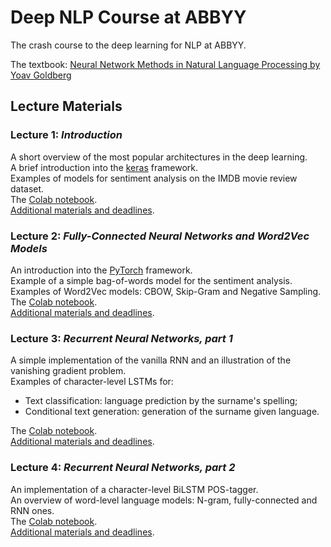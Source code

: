 # Deep NLP Course at ABBYY

The crash course to the deep learning for NLP at ABBYY.

The textbook: [Neural Network Methods in Natural Language Processing by Yoav Goldberg](https://www.amazon.com/Language-Processing-Synthesis-Lectures-Technologies/dp/1627052984)

## Lecture Materials
### Lecture 1: *Introduction*  
A short overview of the most popular architectures in the deep learning.   
A brief introduction into the [keras](keras.io) framework.  
Examples of models for sentiment analysis on the IMDB movie review dataset.  
The [Colab notebook](https://colab.research.google.com/notebook#fileId=1KGy9Hm3y4asE6ohg3QD77w2nZV3V9_08).  
[Additional materials and deadlines](https://github.com/DanAnastasyev/DeepNLP-Course/tree/master/Lecture%201%20-%20Introduction).

### Lecture 2: *Fully-Connected Neural Networks and Word2Vec Models*  
An introduction into the [PyTorch](pytorch.org) framework.   
Example of a simple bag-of-words model for the sentiment analysis.  
Examples of Word2Vec models: CBOW, Skip-Gram and Negative Sampling.  
The [Colab notebook](https://colab.research.google.com/drive/15tg6jTt1F0oR5PzFlcZNBnpPiu4se1m3).  
[Additional materials and deadlines](https://github.com/DanAnastasyev/DeepNLP-Course/tree/master/Lecture%202%20-%20PyTorch%20%26%20Word2Vec).

### Lecture 3: *Recurrent Neural Networks, part 1*  
A simple implementation of the vanilla RNN and an illustration of the vanishing gradient problem.  
Examples of character-level LSTMs for:
- Text classification: language prediction by the surname's spelling;
- Conditional text generation: generation of the surname given language.  

The [Colab notebook](https://colab.research.google.com/drive/1mLUuEcEBAqw8WwlezEgkXhjeulOAE5fW).  
[Additional materials and deadlines](https://github.com/DanAnastasyev/DeepNLP-Course/tree/master/Lecture%203%20-%20RNNs).

### Lecture 4: *Recurrent Neural Networks, part 2*  
An implementation of a character-level BiLSTM POS-tagger.  
An overview of word-level language models: N-gram, fully-connected and RNN ones.  
The [Colab notebook](https://colab.research.google.com/drive/1CN-OhE-mbYstkxyJ24NFcNy8SpYMAeM0).  
[Additional materials and deadlines](https://github.com/DanAnastasyev/DeepNLP-Course/tree/master/Lecture%204%20-%20RNNs%2C%20part%202).
